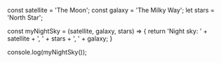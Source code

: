 const satellite = 'The Moon';
const galaxy = 'The Milky Way';
let stars = 'North Star';

const myNightSky = (satellite, galaxy, stars) => {
  return 'Night sky: ' + satellite + ', ' + stars + ', ' + galaxy;
}

console.log(myNightSky());